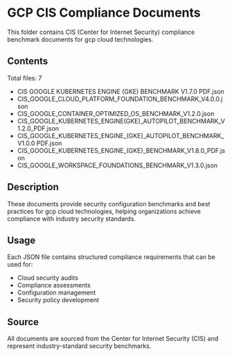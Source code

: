 # GCP CIS Compliance Documents

This folder contains CIS (Center for Internet Security) compliance benchmark documents for gcp cloud technologies.

## Contents

Total files: 7

- CIS GOOGLE KUBERNETES ENGINE (GKE) BENCHMARK V1.7.0 PDF.json
- CIS_GOOGLE_CLOUD_PLATFORM_FOUNDATION_BENCHMARK_V4.0.0.json
- CIS_GOOGLE_CONTAINER_OPTIMIZED_OS_BENCHMARK_V1.2.0.json
- CIS_GOOGLE_KUBERNETES_ENGINE(GKE)_AUTOPILOT_BENCHMARK_V1.2.0_PDF.json
- CIS_GOOGLE_KUBERNETES_ENGINE_(GKE)_AUTOPILOT_BENCHMARK_V1.0.0 PDF.json
- CIS_GOOGLE_KUBERNETES_ENGINE_(GKE)_BENCHMARK_V1.8.0_PDF.json
- CIS_GOOGLE_WORKSPACE_FOUNDATIONS_BENCHMARK_V1.3.0.json


## Description

These documents provide security configuration benchmarks and best practices for gcp cloud technologies, helping organizations achieve compliance with industry security standards.

## Usage

Each JSON file contains structured compliance requirements that can be used for:
- Cloud security audits
- Compliance assessments  
- Configuration management
- Security policy development

## Source

All documents are sourced from the Center for Internet Security (CIS) and represent industry-standard security benchmarks.
